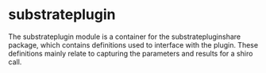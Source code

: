 # substrateplugin

The substrateplugin module is a container for the substratepluginshare
package, which contains definitions used to interface with the
plugin. These definitions mainly relate to capturing the parameters
and results for a shiro call.

